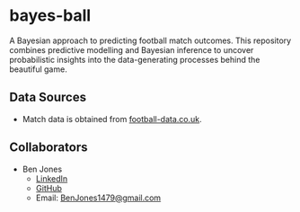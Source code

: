 # bayes-ball
A Bayesian approach to predicting football match outcomes. This repository combines predictive modelling and Bayesian inference to uncover probabilistic insights into the data-generating processes behind the beautiful game.

## Data Sources
 - Match data is obtained from [football-data.co.uk](https://www.football-data.co.uk).

## Collaborators
- Ben Jones
  - [LinkedIn](https://www.linkedin.com/in/benjonesdata/)
  - [GitHub](https://github.com/BenJonesData)
  - Email: BenJones1479@gmail.com
